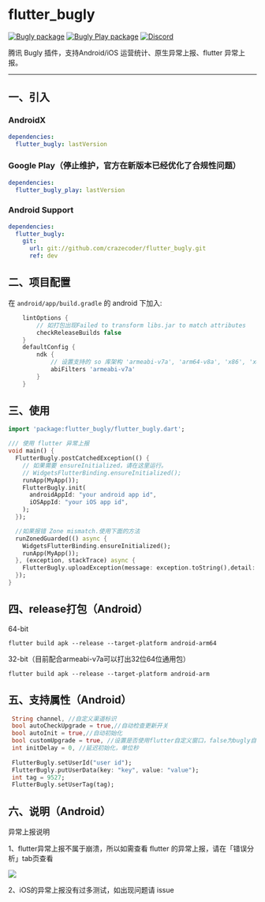 # flutter_bugly
[![Bugly package](https://img.shields.io/pub/v/flutter_bugly.svg)](https://pub.dev/packages/flutter_bugly)
[![Bugly Play package](https://img.shields.io/pub/v/flutter_bugly_play?label=bugly_play)](https://pub.dev/packages/flutter_bugly)
[![Discord](https://img.shields.io/badge/discord-FlutterDev-blue.svg)](https://discord.gg/q6yFDws3Xc)

腾讯 Bugly 插件，支持Android/iOS 运营统计、原生异常上报、flutter 异常上报。

---

## 一、引入

### AndroidX
```yaml
dependencies:
  flutter_bugly: lastVersion
```

### Google Play（停止维护，官方在新版本已经优化了合规性问题）
```yaml
dependencies:
  flutter_bugly_play: lastVersion
```

### Android Support
```yaml
dependencies:
  flutter_bugly:
    git:
      url: git://github.com/crazecoder/flutter_bugly.git
      ref: dev
```

## 二、项目配置

在 `android/app/build.gradle` 的 android 下加入:

```gradle
    lintOptions {
        // 如打包出现Failed to transform libs.jar to match attributes
        checkReleaseBuilds false
    }
    defaultConfig {
        ndk {
            // 设置支持的 so 库架构 'armeabi-v7a', 'arm64-v8a', 'x86', 'x86_64'
            abiFilters 'armeabi-v7a'
        }
    }
```

## 三、使用

```dart
import 'package:flutter_bugly/flutter_bugly.dart';

/// 使用 flutter 异常上报
void main() {
  FlutterBugly.postCatchedException(() {
    // 如果需要 ensureInitialized，请在这里运行。
    // WidgetsFlutterBinding.ensureInitialized();
    runApp(MyApp());
    FlutterBugly.init(
      androidAppId: "your android app id",
      iOSAppId: "your iOS app id",
    );
  });

  //如果报错 Zone mismatch.使用下面的方法
  runZonedGuarded(() async {
    WidgetsFlutterBinding.ensureInitialized();
    runApp(MyApp());
  }, (exception, stackTrace) async {
    FlutterBugly.uploadException(message: exception.toString(),detail: stackTrace.toString());
  });
}
```

## 四、release打包（Android）

64-bit

`flutter build apk --release --target-platform android-arm64`

32-bit（目前配合armeabi-v7a可以打出32位64位通用包）

`flutter build apk --release --target-platform android-arm`

## 五、支持属性（Android）

```dart
 String channel, //自定义渠道标识
 bool autoCheckUpgrade = true,//自动检查更新开关
 bool autoInit = true,//自动初始化
 bool customUpgrade = true, //设置是否使用flutter自定义窗口，false为bugly自带弹窗
 int initDelay = 0, //延迟初始化，单位秒
 
 FlutterBugly.setUserId("user id");
 FlutterBugly.putUserData(key: "key", value: "value");
 int tag = 9527;
 FlutterBugly.setUserTag(tag);
```

## 六、说明（Android）

异常上报说明

1、flutter异常上报不属于崩溃，所以如需查看 flutter 的异常上报，请在「错误分析」tab页查看

![](https://github.com/crazecoder/flutter_bugly/blob/1ff1928b3215a8fa1c8fb99c3071692da322e278/screenshot/crash.png)

2、iOS的异常上报没有过多测试，如出现问题请 issue
